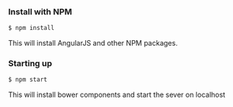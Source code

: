 ### Install with NPM

```sh
$ npm install
```

This will install AngularJS and other NPM packages.

### Starting up

```sh
$ npm start
```

This will install bower components and start the sever on localhost